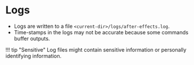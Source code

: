 # Logs

- Logs are written to a file `<current-dir>/logs/after-effects.log`.
- Time-stamps in the logs may not be accurate because some commands buffer outputs.

!!! tip "Sensitive"
    Log files might contain sensitive information or personally identifying information.
